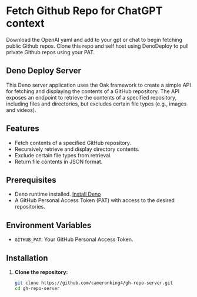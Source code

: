 # Fetch Github Repo for ChatGPT context
Download the OpenAI yaml and add to your gpt or chat to begin fetching public Github repos. Clone this repo and self host using DenoDeploy to pull private Github repos using your PAT.

## Deno Deploy Server

This Deno server application uses the Oak framework to create a simple API for fetching and displaying the contents of a GitHub repository. The API exposes an endpoint to retrieve the contents of a specified repository, including files and directories, but excludes certain file types (e.g., images and videos).

## Features

- Fetch contents of a specified GitHub repository.
- Recursively retrieve and display directory contents.
- Exclude certain file types from retrieval.
- Return file contents in JSON format.

## Prerequisites

- Deno runtime installed. [Install Deno](https://deno.land/manual@v1.11.5/getting_started/installation)
- A GitHub Personal Access Token (PAT) with access to the desired repositories.

## Environment Variables

- `GITHUB_PAT`: Your GitHub Personal Access Token.

## Installation

1. **Clone the repository:**

   ```sh
   git clone https://github.com/cameronking4/gh-repo-server.git
   cd gh-repo-server
